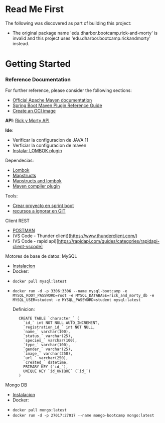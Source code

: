 # Read Me First
The following was discovered as part of building this project:

* The original package name 'edu.dharbor.bootcamp.rick-and-morty' is invalid and this project uses 'edu.dharbor.bootcamp.rickandmorty' instead.

# Getting Started

### Reference Documentation
For further reference, please consider the following sections:

* [Official Apache Maven documentation](https://maven.apache.org/guides/index.html)
* [Spring Boot Maven Plugin Reference Guide](https://docs.spring.io/spring-boot/docs/2.7.10/maven-plugin/reference/html/)
* [Create an OCI image](https://docs.spring.io/spring-boot/docs/2.7.10/maven-plugin/reference/html/#build-image)

**API**: [Rick y Morty API](https://rickandmortyapi.com/)

**Ide**:
- Verificar la configuracion de JAVA 11
- Verficiar la configuracion de maven
- [Instalar LOMBOK plugin](https://projectlombok.org/setup/intellij)

Dependecias:
- [Lombok](https://projectlombok.org/setup/maven)
- [Mapstructs](https://mapstruct.org/documentation/installation/)
- [Mapstructs and lombok](https://bootify.io/spring-data/mapstruct-with-maven-and-lombok.html)
- [Maven compiler plugin](https://maven.apache.org/plugins/maven-compiler-plugin/examples/compile-using-different-jdk.html)

Tools:
- [Crear proyecto en sprint boot](https://start.spring.io/)
- [recursos a ignorar en GIT](https://www.toptal.com/developers/gitignore)

Client REST
- [POSTMAN](https://www.postman.com/downloads/)
- (VS Code - Thunder client)(https://www.thunderclient.com/)
- (VS Code - rapid api)[https://rapidapi.com/guides/categories/rapidapi-client-vscode]

Motores de base de datos:
MySQL
* [Instalacion](https://www.mysql.com/downloads/)
* Docker:
- ```docker pull mysql:latest```
- ```docker run -d -p 3306:3306 --name mysql-bootcamp -e MYSQL_ROOT_PASSWORD=root -e MYSQL_DATABASE=rick_and_morty_db -e MYSQL_USER=student -e MYSQL_PASSWORD=student mysql:latest```

    Definicion:
```
      CREATE TABLE `character_` (
        `id_` int NOT NULL AUTO_INCREMENT,
        `registration_id_` int NOT NULL,
        `name_` varchar(100),
        `status_` varchar(25),
        `species_` varchar(100),
        `type_` varchar(100),
        `gender_` varchar(25),
        `image_` varchar(250),
        `url_` varchar(250),
        `created_` datetime,
        PRIMARY KEY (`id_`),
        UNIQUE KEY `id_UNIQUE` (`id_`)
      )
```

Mongo DB
* [Instalacion](https://www.mongodb.com/docs/manual/installation/)
* Docker:
- ```docker pull mongo:latest```
- ```docker run -d -p 27017:27017 --name mongo-bootcamp mongo:latest```
